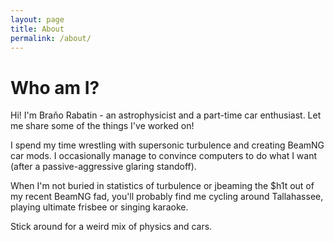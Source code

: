 ```yaml
---
layout: page
title: About
permalink: /about/
---
```


<div class="page-container">
    <h1 id="overview">Who am I?</h1>
    <main class="main-content">
        <p>
            Hi! I'm Braňo Rabatin - an astrophysicist and a part-time car enthusiast. Let me share some of the things I've worked on!
        </p>
        <p>
            I spend my time wrestling with supersonic turbulence and creating BeamNG car mods. I occasionally manage to convince computers to do what I want (after a passive-aggressive glaring standoff).
        </p>
        <p>
            When I'm not buried in statistics of turbulence or jbeaming the $h1t out of my recent BeamNG fad, you'll probably find me cycling around Tallahassee, playing ultimate frisbee or singing karaoke.
        </p>
        <p>
            Stick around for a weird mix of physics and cars.
        </p>
    </main>
</div>
